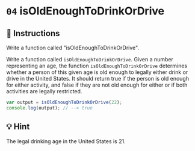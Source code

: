 # `04` isOldEnoughToDrinkOrDrive

## 📝 Instructions

Write a function called "isOldEnoughToDrinkOrDrive".

Write a function called `isOldEnoughToDrinkOrDrive`. Given a number representing an age, the function `isOldEnoughToDrinkOrDrive` determines whether a person of this given age is old enough to legally either drink or drive in the United States. It should return true if the person is old enough for either activity, and false if they are not old enough for either or if both activities are legally restricted.

```Javascript
var output = isOldEnoughToDrinkOrDrive(22);
console.log(output); // --> true
```

## 💡 Hint
The legal drinking age in the United States is 21.